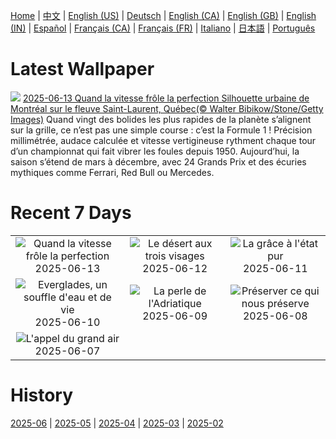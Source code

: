 [Home](../README.md) | [中文](zh-CN.md) | [English (US)](en-US.md) | [Deutsch](de-DE.md) | [English (CA)](en-CA.md) | [English (GB)](en-GB.md) | [English (IN)](en-IN.md) | [Español](es-ES.md) | [Français (CA)](fr-CA.md) | [Français (FR)](fr-FR.md) | [Italiano](it-IT.md) | [日本語](ja-JP.md) | [Português](pt-BR.md)

# Latest Wallpaper
![](https://www.bing.com/th?id=OHR.CanadianGPQuebec_FR-CA7810531088_UHD.jpg)
[2025-06-13 Quand la vitesse frôle la perfection Silhouette urbaine de Montréal sur le fleuve Saint-Laurent, Québec(© Walter Bibikow/Stone/Getty Images)](https://www.bing.com/th?id=OHR.CanadianGPQuebec_FR-CA7810531088_UHD.jpg)
Quand vingt des bolides les plus rapides de la planète s’alignent sur la grille, ce n’est pas une simple course : c’est la Formule 1 ! Précision millimétrée, audace calculée et vitesse vertigineuse rythment chaque tour d’un championnat qui fait vibrer les foules depuis 1950. Aujourd’hui, la saison s’étend de mars à décembre, avec 24 Grands Prix et des écuries mythiques comme Ferrari, Red Bull ou Mercedes.

# Recent 7 Days
|  |  |  |
|:---:|:---:|:---:|
| ![](https://www.bing.com/th?id=OHR.CanadianGPQuebec_FR-CA7810531088_400x240.jpg "Quand la vitesse frôle la perfection") 2025-06-13 | ![](https://www.bing.com/th?id=OHR.BigBendChisos_FR-CA7282814155_400x240.jpg "Le désert aux trois visages") 2025-06-12 | ![](https://www.bing.com/th?id=OHR.FlamingosNamibia_FR-CA7147241890_400x240.jpg "La grâce à l'état pur") 2025-06-11 |
| ![](https://www.bing.com/th?id=OHR.AerialEverglades_FR-CA7029790074_400x240.jpg "Everglades, un souffle d'eau et de vie") 2025-06-10 | ![](https://www.bing.com/th?id=OHR.DubrovnikTwilight_FR-CA6898280471_400x240.jpg "La perle de l'Adriatique") 2025-06-09 | ![](https://www.bing.com/th?id=OHR.StellarSeaLions_FR-CA6755982430_400x240.jpg "Préserver ce qui nous préserve") 2025-06-08 |
| ![](https://www.bing.com/th?id=OHR.PacificCrestTrail_FR-CA6650916972_400x240.jpg "L'appel du grand air") 2025-06-07 |  |  |

# History
[2025-06](../archives/wallpaper/fr-CA/w_2025_06.md) | [2025-05](../archives/wallpaper/fr-CA/w_2025_05.md) | [2025-04](../archives/wallpaper/fr-CA/w_2025_04.md) | [2025-03](../archives/wallpaper/fr-CA/w_2025_03.md) | [2025-02](../archives/wallpaper/fr-CA/w_2025_02.md)
